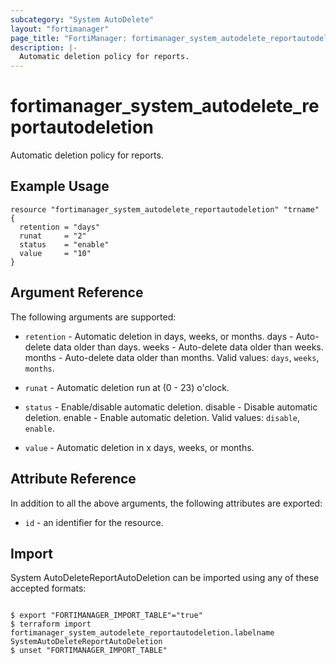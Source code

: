 ```yaml
---
subcategory: "System AutoDelete"
layout: "fortimanager"
page_title: "FortiManager: fortimanager_system_autodelete_reportautodeletion"
description: |-
  Automatic deletion policy for reports.
---
```


# fortimanager_system_autodelete_reportautodeletion
Automatic deletion policy for reports.

## Example Usage

```hcl
resource "fortimanager_system_autodelete_reportautodeletion" "trname" {
  retention = "days"
  runat     = "2"
  status    = "enable"
  value     = "10"
}
```

## Argument Reference


The following arguments are supported:


* `retention` - Automatic deletion in days, weeks, or months. days - Auto-delete data older than <value> days. weeks - Auto-delete data older than <value> weeks. months - Auto-delete data older than <value> months. Valid values: `days`, `weeks`, `months`.

* `runat` - Automatic deletion run at (0 - 23) o'clock.
* `status` - Enable/disable automatic deletion. disable - Disable automatic deletion. enable - Enable automatic deletion. Valid values: `disable`, `enable`.

* `value` - Automatic deletion in x days, weeks, or months.


## Attribute Reference

In addition to all the above arguments, the following attributes are exported:
* `id` - an identifier for the resource.

## Import

System AutoDeleteReportAutoDeletion can be imported using any of these accepted formats:
```

$ export "FORTIMANAGER_IMPORT_TABLE"="true"
$ terraform import fortimanager_system_autodelete_reportautodeletion.labelname SystemAutoDeleteReportAutoDeletion
$ unset "FORTIMANAGER_IMPORT_TABLE"
```

